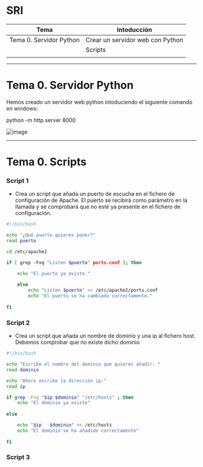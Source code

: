 # SRI
| Tema | Intoducción |
| -- | -- |
| Tema 0. Servidor Python | Crear un servidor web con Python |
|  | Scripts |
|  |  |
------

# Tema 0. Servidor Python

Hemos creado un servidor web python intoduciendo el siguiente comando en windows:

python -m http.server 8000

![image](https://user-images.githubusercontent.com/114562005/193528554-143e3873-c0a3-4606-987a-16d4e2c2fc69.png)


-------

# Tema 0. Scripts

### Script 1
- Crea un script que añada un puerto de escucha en el fichero de configuración de Apache. 
El puerto se recibirá como parámetro en la llamada y se comprobará que no esté ya presente en el fichero de configuración.

```sh
#!/bin/bash

echo "¿Qué puerto quieres poner?"
read puerto

cd /etc/apache2

if [ grep -Fxq "Listen $puerto" ports.conf ]; then 

	echo "El puerto ya existe."
	
	else
		echo "Listen $puerto" >> /etc/apache2/ports.conf
		echo "El puerto se ha cambiado correctamente."
		
fi
```


### Script 2
- Crea un script que añada un nombre de dominio y una ip al fichero host. Debemos comprobar que no existe dicho dominio

```sh
#!/bin/bash

echo "Escribe el nombre del dominio que quieres añadir: "
read dominio

echo "Ahora escribe la dirección ip:"
read ip

if grep -Fxq "$ip $dominio" "/etc/hosts" ; then
	echo "El dominio ya existe"
	
else

	echo "$ip	$dominio" >> /etc/hosts
	echo "El dominio se ha añadido correctamente"
	
fi 
```

### Script 3
